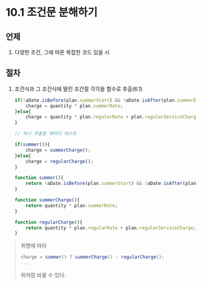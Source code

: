 # 10.1 조건문 분해하기

## 언제

1. 다양한 조건, 그에 따른 복잡한 코드 있을 시

## 절차

1. 조건식과 그 조건식에 딸린 조건절 각각을 함수로 추출(6.1)

    ```javascript
    if(!aDate.isBefore(plan.summerStart) && !aDate.isAfter(plan.summerEnd)){
        charge = quantity * plan.summerRate;
    }else{
        charge = quantity * plan.regularRate + plan.regularServiceCharge; 
    }
    ```

    ```javascript
    // 하나 추출할 때마다 테스트

    if(summer()){
        charge = summerCharge();
    }else{
        charge = regularCharge();
    }

    function summer(){
        return !aDate.isBefore(plan.summerStart) && !aDate.isAfter(plan.summerEnd);
    }

    function summerCharge(){
        return quantity * plan.summerRate;
    }
    
    function regularCharge(){
        return quantity * plan.regularRate + plan.regularServiceCharge;
    }
    ```

> 취향에 따라
> ```javascript
> charge = summer() ? summerCharge() : regularCharge();
> ...
> ```
> 위처럼 바꿀 수 있다.